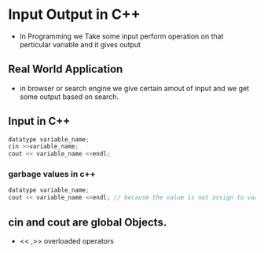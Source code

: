 # Input Output in C++

- In Programming we Take some input perform operation on that perticular variable and it gives output

## **Real World Application**

- in browser or search engine we give certain amout of input and we get some output based on search.



## Input in C++

```c++
datatype variable_name; 
cin >>variable_name;
cout << variable_name <<endl;
```

### garbage values in c++
```c++
datatype variable_name; 
cout << variable_name <<endl; // because the value is not assign to variable it throws and garbage value.

```


## cin and cout are global Objects.
- << ,>> overloaded operators

